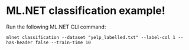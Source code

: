 # ML.NET classification example!

Run the following ML.NET CLI command:

```Console
mlnet classification --dataset "yelp_labelled.txt" --label-col 1 --has-header false --train-time 10
```
